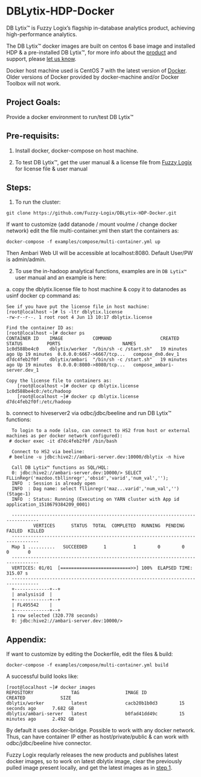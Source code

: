 # DBLytix-HDP-Docker
DB Lytix™ is Fuzzy Logix’s flagship in-database analytics product, achieving high-performance analytics.  

The DB Lytix™ docker images are built on centos 6 base image and installed HDP & a pre-installed DB Lytix™, for more info about the [product](www.fuzzylogix.com) and support, please [let us know](www.fuzzylogix.com).

Docker host machine used is CentOS 7 with the latest version of [Docker](https://docs.docker.com/engine/installation/).  Older versions of Docker provided by docker-machine and/or Docker Toolbox will not work.


## Project Goals:
Provide a docker environment to run/test DB Lytix™ 


## Pre-requisits:
1.  Install docker, docker-compose on host machine.
	
2.  To test DB Lytix™, get the user manual & a license file from [Fuzzy Logix](http://www.fuzzylogix.com) for license file & user manual


## Steps:
1.  To run the cluster:
```
git clone https://github.com/Fuzzy-Logix/DBLytix-HDP-Docker.git
```

If want to customize (add datanode / mount voulme / change docker network) edit the file multi-container.yml then start the containers as:
```
docker-compose -f examples/compose/multi-container.yml up
```

Then Ambari Web UI will be accessible at localhost:8080. Default User/PW is admin/admin.


2.  To use the in-hadoop analytical functions, examples are in `DB Lytix™` user manual and an example is here:

a.  copy the dblytix.license file to host machine & copy it to datanodes as usinf docker cp command as:
```
See if you have put the license file in host machine:
[root@localhost ~]# ls -ltr dblytix.license
-rw-r--r--. 1 root root 4 Jun 13 10:17 dblytix.license

Find the container ID as:
[root@localhost ~]# docker ps
CONTAINER ID	IMAGE           COMMAND                  CREATED       	STATUS         PORTS                       NAMES
1c0d588be4c0    dblytix/worker  "/bin/sh -c /start.sh"   19 minutes ago Up 19 minutes  0.0.0.0:6667->6667/tcp...   compose_dn0.dev_1
d7dc4feb2f0f    dblytix/ambari	"/bin/sh -c /start.sh"   19 minutes ago Up 19 minutes  0.0.0.0:8080->8080/tcp...   compose_ambari-server.dev_1

Copy the license file to containers as:		
	[root@localhost ~]# docker cp dblytix.license 1c0d588be4c0:/etc/hadoop 
	[root@localhost ~]# docker cp dblytix.license d7dc4feb2f0f:/etc/hadoop 
```

b.  connect to hiveserver2 via odbc/jdbc/beeline and run DB Lytix™ functions:
```
  To login to a node (also, can connect to HS2 from host or external machines as per docker network configured):
 # docker exec -it d7dc4feb2f0f /bin/bash

  Connect to HS2 via beeline:
 # beeline -u jdbc:hive2://ambari-server.dev:10000/dblytix -n hive
 
  Call DB Lytix™ functions as SQL/HQL:
  0: jdbc:hive2://ambari-server.dev:10000/> SELECT FLLinRegr('mazdoo.tbllinregr','obsid','varid','num_val','');
  INFO  : Session is already open
  INFO  : Dag name: select fllinregr('maz...varid','num_val','')(Stage-1)
  INFO  : Status: Running (Executing on YARN cluster with App id application_1518679384209_0001)
  
  --------------------------------------------------------------------------------
          VERTICES      STATUS  TOTAL  COMPLETED  RUNNING  PENDING  FAILED  KILLED
  --------------------------------------------------------------------------------
  Map 1 ..........   SUCCEEDED      1          1        0        0       0       0
  --------------------------------------------------------------------------------
  VERTICES: 01/01  [==========================>>] 100%  ELAPSED TIME: 315.07 s
  --------------------------------------------------------------------------------
  +-------------+--+
  | analysisid  |
  +-------------+--+
  | FL495542    |
  +-------------+--+
  1 row selected (320.778 seconds)
  0: jdbc:hive2://ambari-server.dev:10000/>
```


## Appendix:
If want to customize by editing the Dockerfile, edit the files & build:
```
docker-compose -f examples/compose/multi-container.yml build
```

A successful build looks like:
```
[root@localhost ~]# docker images
REPOSITORY              TAG                 IMAGE ID            CREATED             SIZE
dblytix/worker          latest              cacb20b1b0d3        15 seconds ago      7.682 GB
dblytix/ambari-server   latest              b0fad41dd49c        15 minutes ago      2.492 GB
```


By default it uses docker-bridge.  Possible to work with any docker network.  
Thus, can have container IP either as host/private/public & can work with odbc/jdbc/beeline hive connector.


Fuzzy Logix reqularly releases the new products and publishes latest docker images, so to work on latest dblytix image, clear the previously pulled image present locally, and get the latest images as in [step 1](https://github.com/Fuzzy-Logix/DBLytix-HDP-Docker#steps).

